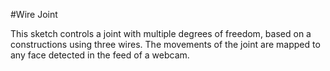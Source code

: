 #Wire Joint

This sketch controls a joint with multiple degrees of freedom, based on a constructions using three wires. 
The movements of the joint are mapped to any face detected in the feed of a webcam.